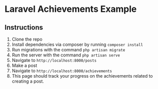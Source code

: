 # Laravel Achievements Example
## Instructions

1. Clone the repo
2. Install dependencies via composer by running `composer install`
3. Run migrations with the command `php artisan migrate`
4. Run the server with the command `php artisan serve`
5. Navigate to `http://localhost:8000/posts`
6. Make a post
7. Navigate to `http://localhost:8000/achievements`
8. This page should track your progress on the achievements related to creating a post.

